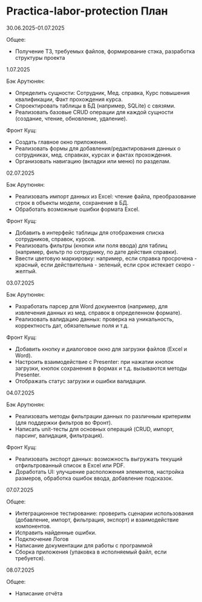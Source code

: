 # Practica-labor-protection План
30.06.2025-01.07.2025

Общее:
- Получение ТЗ, требуемых файлов, формирование стэка, разработка структуры проекта

1.07.2025

Бэк Арутюнян:
- Определить сущности: Сотрудник, Мед. справка, Курс повышения квалификации, Факт прохождения курса.
- Спроектировать таблицы в БД (например, SQLite) с связями.
- Реализовать базовые CRUD операции для каждой сущности (создание, чтение, обновление, удаление).
  
Фронт Кущ:
- Создать главное окно приложения.
- Реализовать формы для добавления/редактирования данных о сотрудниках, мед. справках, курсах и фактах прохождения.
- Организовать навигацию (вкладки или меню) по разделам.

  
02.07.2025

Бэк Арутюнян:
- Реализовать импорт данных из Excel: чтение файла, преобразование строк в объекты модели, сохранение в БД.
- Обработать возможные ошибки формата Excel.
  
Фронт Кущ:
- Добавить в интерфейс таблицы для отображения списка сотрудников, справок, курсов.
- Реализовать фильтры (кнопки или поля ввода) для таблиц (например, фильтр по сотруднику, по дате действия справки).
- Ввести цветовую маркировку: например, если справка просрочена - красный, если действительна - зеленый, если срок истекает скоро - желтый.


03.07.2025

Бэк Арутюнян:
- Разработать парсер для Word документов (например, для извлечения данных из мед. справок в определенном формате).
- Реализовать валидацию данных: проверка на уникальность, корректность дат, обязательные поля и т.д.
  
Фронт Кущ:
- Добавить кнопку и диалоговое окно для загрузки файлов (Excel и Word).
- Настроить взаимодействие с Presenter: при нажатии кнопок загрузки, кнопок сохранения в формах и т.д. вызываются методы Presenter.
- Отображать статус загрузки и ошибки валидации.

  
04.07.2025

Бэк Арутюнян:
- Реализовать методы фильтрации данных по различным критериям (для поддержки фильтров во Фронт).
- Написать unit-тесты для основных операций (CRUD, импорт, парсинг, валидация, фильтрация).
  
Фронт Кущ:
- Реализовать экспорт данных: возможность выгружать текущий отфильтрованный список в Excel или PDF.
- Доработать UI: улучшение расположения элементов, настройка размеров, обработка ошибок ввода, добавление подсказок.


07.07.2025

Общее:
- Интеграционное тестирование: проверить сценарии использования (добавление, импорт, фильтрация, экспорт) и взаимодействие компонентов.
- Исправить найденные ошибки.
- Подключение Логов
- Написание документации для работы с программой
- Сборка приложения (упаковка в исполняемый файл, если требуется).

  
08.07.2025

Общее:
- Написание отчёта
